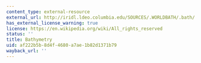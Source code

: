 ```yaml
---
content_type: external-resource
external_url: http://iridl.ldeo.columbia.edu/SOURCES/.WORLDBATH/.bath/
has_external_license_warning: true
license: https://en.wikipedia.org/wiki/All_rights_reserved
status: ''
title: Bathymetry
uid: af222b5b-8d4f-4680-a7ae-1b82d1371b79
wayback_url: ''
---
```

